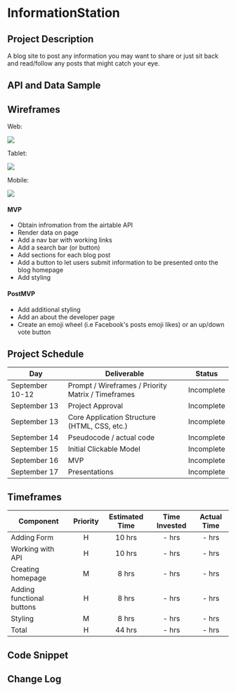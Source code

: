# InformationStation

## Project Description

A blog site to post any information you may want to share or just sit back and read/follow any posts that might catch your eye.

## API and Data Sample

## Wireframes

Web:

<img src="https://i.imgur.com/UaPLTvS.png">

Tablet:

<img src="https://i.imgur.com/6rhRtTt.png">

Mobile:

<img src="https://i.imgur.com/HpK6j2w.png">

#### MVP

- Obtain infromation from the airtable API
- Render data on page
- Add a nav bar with working links
- Add a search bar (or button)
- Add sections for each blog post
- Add a button to let users submit information to be presented onto the blog homepage
- Add styling

#### PostMVP

- Add additional styling
- Add an about the developer page
- Create an emoji wheel (i.e Facebook's posts emoji likes) or an up/down vote button

## Project Schedule

|  Day | Deliverable | Status
|---|---| ---|
|September 10-12| Prompt / Wireframes / Priority Matrix / Timeframes | Incomplete
|September 13| Project Approval | Incomplete
|September 13| Core Application Structure (HTML, CSS, etc.) | Incomplete
|September 14| Pseudocode / actual code | Incomplete
|September 15| Initial Clickable Model  | Incomplete
|September 16| MVP | Incomplete
|September 17| Presentations | Incomplete

## Timeframes

| Component | Priority | Estimated Time | Time Invested | Actual Time |
| --- | :---: |  :---: | :---: | :---: |
| Adding Form | H | 10 hrs| - hrs | - hrs |
| Working with API | H | 10 hrs| - hrs | - hrs |
| Creating homepage | M | 8 hrs | - hrs | - hrs |
| Adding functional buttons | H | 8 hrs | - hrs | - hrs |
| Styling | M | 8 hrs | - hrs | - hrs |
| Total | H | 44 hrs| - hrs | - hrs |

## Code Snippet

## Change Log